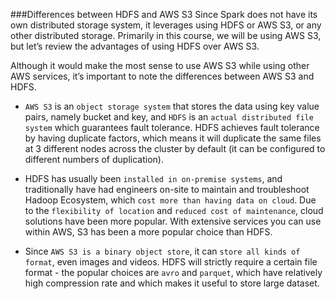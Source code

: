 ###Differences between HDFS and AWS S3
Since Spark does not have its own distributed storage system, it leverages using HDFS or AWS S3, or any other distributed storage. Primarily in this course, we will be using AWS S3, but let’s review the advantages of using HDFS over AWS S3.

Although it would make the most sense to use AWS S3 while using other AWS services, it’s important to note the differences between AWS S3 and HDFS.

* ```AWS S3``` is an ```object storage system``` that stores the data using key value pairs, namely bucket and key, and ```HDFS``` is an ```actual distributed file system``` which guarantees fault tolerance. HDFS achieves fault tolerance by having duplicate factors, which means it will duplicate the same files at 3 different nodes across the cluster by default (it can be configured to different numbers of duplication).

* HDFS has usually been ```installed in on-premise systems```, and traditionally have had engineers on-site to maintain and troubleshoot Hadoop Ecosystem, which ```cost more than having data on cloud```. Due to the ```flexibility of location``` and ```reduced cost of maintenance```, cloud solutions have been more popular. With extensive services you can use within AWS, S3 has been a more popular choice than HDFS.

* Since ```AWS S3 is a binary object store```, it can ```store all kinds of format```, even images and videos. HDFS will strictly require a certain file format - the popular choices are ```avro``` and ```parquet```, which have relatively high compression rate and which makes it useful to store large dataset.